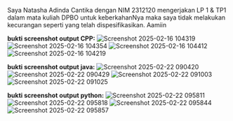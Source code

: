 Saya Natasha Adinda Cantika dengan NIM 2312120
mengerjakan LP 1 & TP1 dalam mata kuliah DPBO
untuk keberkahanNya maka saya tidak melakukan kecurangan
seperti yang telah dispesifikasikan. Aamiin

**bukti screenshot output CPP:**
![Screenshot 2025-02-16 104319](https://github.com/user-attachments/assets/c86ecf3b-b068-4c5b-91c2-aef8f7a1fe73)
![Screenshot 2025-02-16 104354](https://github.com/user-attachments/assets/8daab3dc-df76-4f2a-96a1-0c11c5646ddb)
![Screenshot 2025-02-16 104412](https://github.com/user-attachments/assets/2d4c8a3c-fe08-4cbe-9723-97c1d9f86d1b)
![Screenshot 2025-02-16 104219](https://github.com/user-attachments/assets/bd4d38ad-c440-4a5e-aed4-ec5ddc6af7f6)


**bukti screenshot output java:**
![Screenshot 2025-02-22 090420](https://github.com/user-attachments/assets/dad5a620-1fa9-4a3e-903c-a660c2da9657)
![Screenshot 2025-02-22 090429](https://github.com/user-attachments/assets/a1b38c9c-45af-4518-8012-e67f80af070f)
![Screenshot 2025-02-22 091003](https://github.com/user-attachments/assets/0d5f7934-5749-4c5d-936e-825bc98d4aeb)
![Screenshot 2025-02-22 091025](https://github.com/user-attachments/assets/5384c221-3c4d-4bb5-9337-a7e55da25b29)


**bukti screenshot output python:**
![Screenshot 2025-02-22 095811](https://github.com/user-attachments/assets/b15a097d-26b6-4649-b413-1343e6602fcf)
![Screenshot 2025-02-22 095818](https://github.com/user-attachments/assets/0560be6f-7999-49be-8165-a23c9a88a9d8)
![Screenshot 2025-02-22 095844](https://github.com/user-attachments/assets/bd983cee-4cba-4357-a7b6-a4997f6be4cb)
![Screenshot 2025-02-22 095857](https://github.com/user-attachments/assets/7cf3b110-184a-4a19-9b8e-012fcac9231d)

